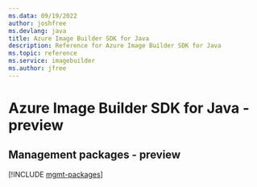 ```yaml
---
ms.data: 09/19/2022
author: joshfree
ms.devlang: java
title: Azure Image Builder SDK for Java
description: Reference for Azure Image Builder SDK for Java
ms.topic: reference
ms.service: imagebuilder
ms.author: jfree
---
```

# Azure Image Builder SDK for Java - preview

## Management packages - preview
[!INCLUDE [mgmt-packages](image-builder-mgmt-index.md)]